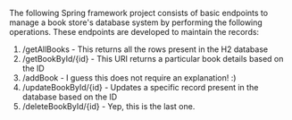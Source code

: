 The following Spring framework project consists of basic endpoints to manage a book store's database system by performing the following operations.
These endpoints are developed to maintain the records:

1) /getAllBooks - This returns all the rows present in the H2 database
2) /getBookById/{id} - This URI returns a particular book details based on the ID
3) /addBook - I guess this does not require an explanation! :)
4) /updateBookById/{id} - Updates a specific record present in the database based on the ID
5) /deleteBookById/{id} - Yep, this is the last one. 

